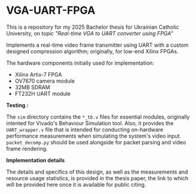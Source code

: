 # VGA-UART-FPGA

This is a repository for my 2025 Bachelor thesis for Ukrainian Catholic University, on topic *"Real-time VGA to UART converter using FPGA"*

Implements a real-time video frame transmitter using UART with a custom designed compression algorithm; originally, for low-end Xilinx FPGAs.

The hardware components initially used for implementation:

- Xilinx Artix-7 FPGA
- OV7670 camera module
- 32MB SDRAM
- FT232H UART module

**Testing :**

The `sim` directory contains the `*_tb.v` files for essential modules, originally intented for Vivado's Behaviour Simulation tool. Also, it provides the `UART_wrapper.v` file that is intended for conducting on-hardware performance measurements when simulating the system's video input. `packet_decomp.py` should be used alongside for packet parsing and video frame rendering.

**Implementation details**

The details and specifics of this design, as well as the measurements and resource usage statistics, is provided in the thesis paper, the link to which will be provided here once it is available for public citing.
